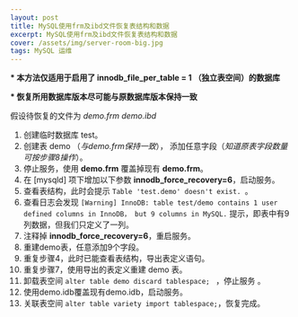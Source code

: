 ```yaml
---
layout: post
title: MySQL使用frm及ibd文件恢复表结构和数据
excerpt: MySQL使用frm及ibd文件恢复表结构和数据
cover: /assets/img/server-room-big.jpg
tags: MySQL 运维
---
```


**\* 本方法仅适用于启用了 innodb_file_per_table = 1 （独立表空间）的数据库**

**\* 恢复所用数据库版本尽可能与原数据库版本保持一致**

假设待恢复的文件为 *demo.frm demo.ibd*

1. 创建临时数据库 test。
2. 创建表 demo （*与demo.frm保持一致*）， 添加任意字段（*知道原表字段数量可按步骤8操作*）。
3. 停止服务，使用 **demo.frm** 覆盖掉现有 **demo.frm**。
4. 在 [mysqld] 项下增加以下参数 **innodb_force_recovery=6**，启动服务。
5. 查看表结构，此时会提示  `Table 'test.demo' doesn't exist. `。
6. 查看日志会发现  `[Warning] InnoDB: table test/demo contains 1 user defined columns in InnoDB， but 9 columns in MySQL.`  提示，即表中有9列数据，但我们只定义了一列。
7. 注释掉 **innodb_force_recovery=6**，重启服务。
8. 重建demo表，任意添加9个字段。
9. 重复步骤4，此时已能查看表结构，导出表定义语句。
10. 重复步骤7，使用导出的表定义重建 demo 表。
11. 卸载表空间  `alter table demo discard tablespace; ` ，停止服务 。
12. 使用demo.idb覆盖现有demo.idb，启动服务。
13. 关联表空间  `alter table variety import tablespace;`，恢复完成。


